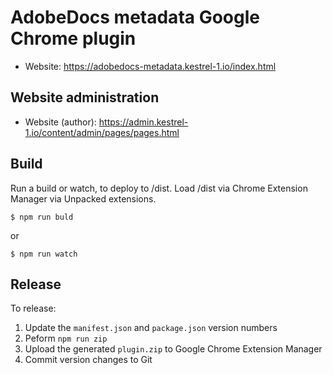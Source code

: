 # AdobeDocs metadata Google Chrome plugin

+ Website: https://adobedocs-metadata.kestrel-1.io/index.html


## Website administration

+ Website (author): https://admin.kestrel-1.io/content/admin/pages/pages.html

## Build

Run a build or watch, to deploy to /dist. Load /dist via Chrome Extension Manager via Unpacked extensions.

```
$ npm run buld
```

or 

```
$ npm run watch
```

## Release

To release:

1. Update the `manifest.json` and `package.json` version numbers
1. Peform `npm run zip`
1. Upload the generated `plugin.zip` to Google Chrome Extension Manager
1. Commit version changes to Git
